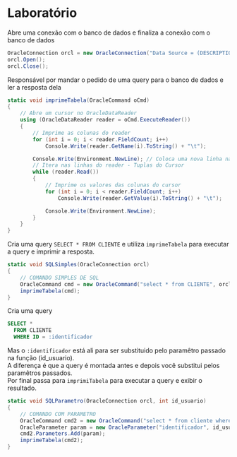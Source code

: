 # Laboratório

Abre uma conexão com o banco de dados e finaliza a conexão com o banco de dados
```C#
OracleConnection orcl = new OracleConnection("Data Source = (DESCRIPTION = (ADDRESS_LIST = " + "(ADDRESS=(PROTOCOL=TCP)(HOST=139.82.3.27)(PORT=1521)))(CONNECT_DATA=(SERVER=DEDICATED)(SID = orcl))); " + " User Id = C##1721629; Password = 1721629");
orcl.Open();
orcl.Close();
```

Responsável por mandar o pedido de uma query para o banco de dados e ler a resposta dela
```C#
static void imprimeTabela(OracleCommand oCmd)
{
    // Abre um cursor no OracleDataReader
    using (OracleDataReader reader = oCmd.ExecuteReader())
    {
        // Imprime as colunas do reader
        for (int i = 0; i < reader.FieldCount; i++)
            Console.Write(reader.GetName(i).ToString() + "\t");

        Console.Write(Environment.NewLine); // Coloca uma nova linha na tela
        // Itera nas linhas do reader - Tuplas do Cursor
        while (reader.Read())
        {
            // Imprime os valores das colunas do cursor
            for (int i = 0; i < reader.FieldCount; i++)
                Console.Write(reader.GetValue(i).ToString() + "\t");

            Console.Write(Environment.NewLine);
        }
    }
}
```

Cria uma query `SELECT * FROM CLIENTE` e utiliza `imprimeTabela` para executar a query e imprimir a resposta.
```C#
static void SQLSimples(OracleConnection orcl)
{
    // COMANDO SIMPLES DE SQL
    OracleCommand cmd = new OracleCommand("select * from CLIENTE", orcl);
    imprimeTabela(cmd);
}
```

Cria uma query

```SQL
SELECT *
  FROM CLIENTE
  WHERE ID = :identificador
```
Mas o `:identificador` está ali para ser substituido pelo paramêtro passado na função (id_usuario).  
A diferença é que a query é montada antes e depois você substitui pelos paramêtros passados.  
Por final passa para `imprimiTabela` para executar a query e exibir o resultado.  
```C#
static void SQLParametro(OracleConnection orcl, int id_usuario)
{
    // COMANDO COM PARAMETRO
    OracleCommand cmd2 = new OracleCommand("select * from cliente where id =:identificador", orcl);
    OracleParameter param = new OracleParameter("identificador", id_usuario);
    cmd2.Parameters.Add(param);
    imprimeTabela(cmd2);
}
```
